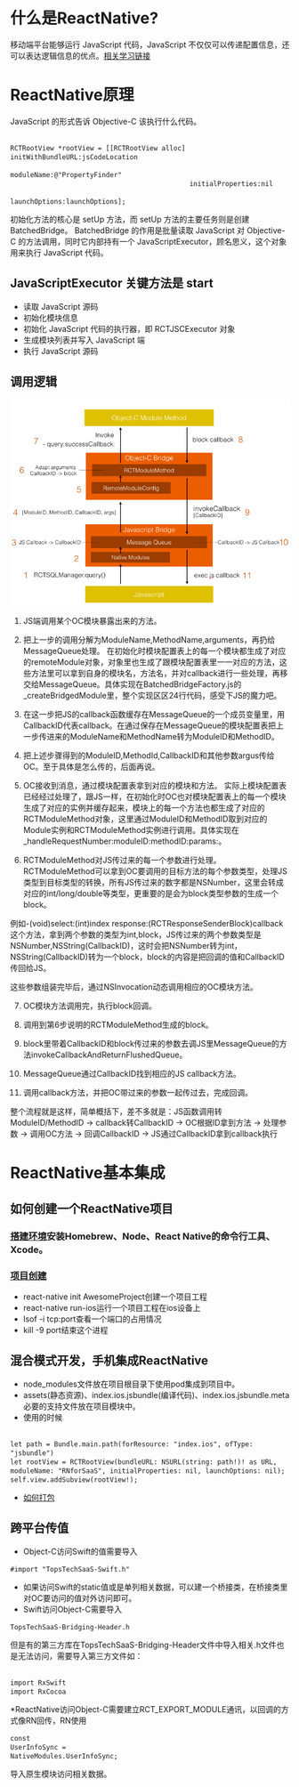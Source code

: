 # 什么是ReactNative?
移动端平台能够运行 JavaScript 代码，JavaScript 不仅仅可以传递配置信息，还可以表达逻辑信息的优点。[相关学习链接](http://blog.cnbang.net/tech/2698/)

# ReactNative原理
JavaScript 的形式告诉 Objective-C 该执行什么代码。

<pre><code>
RCTRootView *rootView = [[RCTRootView alloc] initWithBundleURL:jsCodeLocation
                                                    moduleName:@"PropertyFinder"
                                             initialProperties:nil
                                                 launchOptions:launchOptions];
</code></pre>
初始化方法的核心是 setUp 方法，而 setUp 方法的主要任务则是创建 BatchedBridge。
BatchedBridge 的作用是批量读取 JavaScript 对 Objective-C 的方法调用，同时它内部持有一个 JavaScriptExecutor，顾名思义，这个对象用来执行 JavaScript 代码。

## JavaScriptExecutor 关键方法是 start 
* 读取 JavaScript 源码
* 初始化模块信息
* 初始化 JavaScript 代码的执行器，即 RCTJSCExecutor 对象
* 生成模块列表并写入 JavaScript 端
* 执行 JavaScript 源码

## 调用逻辑
![](/ReactNative2.png)

1. JS端调用某个OC模块暴露出来的方法。

2. 把上一步的调用分解为ModuleName,MethodName,arguments，再扔给MessageQueue处理。
在初始化时模块配置表上的每一个模块都生成了对应的remoteModule对象，对象里也生成了跟模块配置表里一一对应的方法，这些方法里可以拿到自身的模块名，方法名，并对callback进行一些处理，再移交给MessageQueue。具体实现在BatchedBridgeFactory.js的_createBridgedModule里，整个实现区区24行代码，感受下JS的魔力吧。

3. 在这一步把JS的callback函数缓存在MessageQueue的一个成员变量里，用CallbackID代表callback。在通过保存在MessageQueue的模块配置表把上一步传进来的ModuleName和MethodName转为ModuleID和MethodID。

4. 把上述步骤得到的ModuleID,MethodId,CallbackID和其他参数argus传给OC。至于具体是怎么传的，后面再说。

5. OC接收到消息，通过模块配置表拿到对应的模块和方法。
实际上模块配置表已经经过处理了，跟JS一样，在初始化时OC也对模块配置表上的每一个模块生成了对应的实例并缓存起来，模块上的每一个方法也都生成了对应的RCTModuleMethod对象，这里通过ModuleID和MethodID取到对应的Module实例和RCTModuleMethod实例进行调用。具体实现在_handleRequestNumber:moduleID:methodID:params:。

6. RCTModuleMethod对JS传过来的每一个参数进行处理。
RCTModuleMethod可以拿到OC要调用的目标方法的每个参数类型，处理JS类型到目标类型的转换，所有JS传过来的数字都是NSNumber，这里会转成对应的int/long/double等类型，更重要的是会为block类型参数的生成一个block。

例如-(void)select:(int)index response:(RCTResponseSenderBlock)callback 这个方法，拿到两个参数的类型为int,block，JS传过来的两个参数类型是NSNumber,NSString(CallbackID)，这时会把NSNumber转为int，NSString(CallbackID)转为一个block，block的内容是把回调的值和CallbackID传回给JS。

这些参数组装完毕后，通过NSInvocation动态调用相应的OC模块方法。

7. OC模块方法调用完，执行block回调。

8. 调用到第6步说明的RCTModuleMethod生成的block。

9. block里带着CallbackID和block传过来的参数去调JS里MessageQueue的方法invokeCallbackAndReturnFlushedQueue。

10. MessageQueue通过CallbackID找到相应的JS callback方法。

11. 调用callback方法，并把OC带过来的参数一起传过去，完成回调。

整个流程就是这样，简单概括下，差不多就是：JS函数调用转ModuleID/MethodID -> callback转CallbackID -> OC根据ID拿到方法 -> 处理参数 -> 调用OC方法 -> 回调CallbackID -> JS通过CallbackID拿到callback执行


# ReactNative基本集成
## 如何创建一个ReactNative项目
### [搭建环境](http://reactnative.cn/docs/0.47/getting-started.html#content)安装Homebrew、Node、React Native的命令行工具、Xcode。
### [项目创建](http://reactnative.cn/docs/0.47/getting-started.html#%E4%BF%AE%E6%94%B9%E9%A1%B9%E7%9B%AE)
* react-native init AwesomeProject创建一个项目工程
* react-native run-ios运行一个项目工程在ios设备上
* lsof -i tcp:port查看一个端口的占用情况
* kill -9 port结束这个进程


## 混合模式开发，手机集成ReactNative
* node_modules文件放在项目根目录下使用pod集成到项目中。
* assets(静态资源)、index.ios.jsbundle(编译代码)、index.ios.jsbundle.meta必要的支持文件放在项目模块中。
* 使用的时候
<pre><code>
let path = Bundle.main.path(forResource: "index.ios", ofType: "jsbundle")
let rootView = RCTRootView(bundleURL: NSURL(string: path!)! as URL, moduleName: "RNforSaaS", initialProperties: nil, launchOptions: nil);
self.view.addSubview(rootView!);
</code></pre>
* [如何打包](https://segmentfault.com/a/1190000004189538)

## 跨平台传值
* Object-C访问Swift的值需要导入<br>
<pre><code>#import "TopsTechSaaS-Swift.h"</code></pre>
* 如果访问Swift的static值或是单列相关数据，可以建一个桥接类，在桥接类里对OC要访问的值对外访问即可。
* Swift访问Object-C需要导入<br>
<pre><code>TopsTechSaaS-Bridging-Header.h</code></pre> 
但是有的第三方库在TopsTechSaaS-Bridging-Header文件中导入相关.h文件也是无法访问，需要导入第三方文件如：
<pre><code>
import RxSwift
import RxCocoa
</code></pre>
*ReactNative访问Object-C需要建立RCT_EXPORT_MODULE通讯，以回调的方式像RN回传，RN使用<pre><code>const UserInfoSync = NativeModules.UserInfoSync;</code></pre>导入原生模块访问相关数据。



